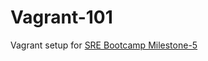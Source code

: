 # Vagrant-101
Vagrant setup for [SRE Bootcamp Milestone-5](https://github.com/rohit1101/SRE-Bootcamp-Web-Server?tab=readme-ov-file#deploy-rest-api--its-dependent-services-on-bare-metal)
